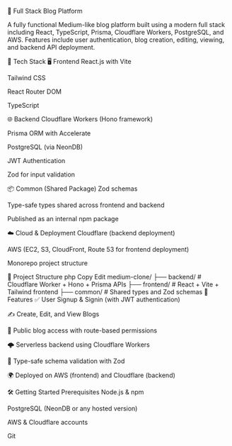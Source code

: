 📝 Full Stack Blog Platform

A fully functional Medium-like blog platform built using a modern full stack including React, TypeScript, Prisma, Cloudflare Workers, PostgreSQL, and AWS. Features include user authentication, blog creation, editing, viewing, and backend API deployment.

🚀 Tech Stack
🖥️ Frontend
React.js with Vite

Tailwind CSS

React Router DOM

TypeScript

🌐 Backend
Cloudflare Workers (Hono framework)

Prisma ORM with Accelerate

PostgreSQL (via NeonDB)

JWT Authentication

Zod for input validation

📦 Common (Shared Package)
Zod schemas

Type-safe types shared across frontend and backend

Published as an internal npm package

☁️ Cloud & Deployment
Cloudflare (backend deployment)

AWS (EC2, S3, CloudFront, Route 53 for frontend deployment)

Monorepo project structure

📂 Project Structure
php
Copy
Edit
medium-clone/
├── backend/     # Cloudflare Worker + Hono + Prisma APIs
├── frontend/    # React + Vite + Tailwind frontend
├── common/      # Shared types and Zod schemas
🔐 Features
✅ User Signup & Signin (with JWT authentication)

✍️ Create, Edit, and View Blogs

🧾 Public blog access with route-based permissions

🌩️ Serverless backend using Cloudflare Workers

🔁 Type-safe schema validation with Zod

🌍 Deployed on AWS (frontend) and Cloudflare (backend)

🛠️ Getting Started
Prerequisites
Node.js & npm

PostgreSQL (NeonDB or any hosted version)

AWS & Cloudflare accounts

Git
